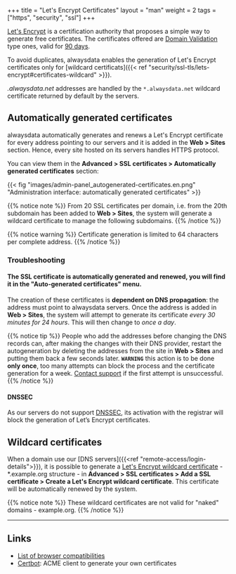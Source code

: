 +++
title = "Let's Encrypt Certificates"
layout = "man"
weight = 2
tags = ["https", "security", "ssl"]
+++

[Let's Encrypt](https://letsencrypt.org) is a certification authority that proposes a simple way to generate free certificates. The certificates offered are [Domain Validation](https://en.wikipedia.org/wiki/Domain-validated_certificate) type ones, valid for [90 days](https://letsencrypt.org/2015/11/09/why-90-days.html).

To avoid duplicates, alwaysdata enables the generation of Let's Encrypt certificates only for [wildcard certificats]({{< ref "security/ssl-tls/lets-encrypt#certificates-wildcard" >}}).

*.alwaysdata.net* addresses are handled by the `*.alwaysdata.net` wildcard certificate returned by default by the servers.

## Automatically generated certificates

alwaysdata automatically generates and renews a Let's Encrypt certificate for every address pointing to our servers and it is added in the **Web > Sites** section. Hence, every site hosted on its servers handles HTTPS protocol.

You can view them in the **Advanced > SSL certificates > Automatically generated certificates** section:

{{< fig "images/admin-panel_autogenerated-certificates.en.png" "Administration interface: automatically generated certificates" >}}

{{% notice note %}}
From 20 SSL certificates per domain, i.e. from the 20th subdomain has been added to **Web > Sites**, the system will generate a wildcard certificate to manage the following subdomains.
{{% /notice %}}

{{% notice warning %}}
Certificate generation is limited to 64 characters per complete address.
{{% /notice %}}

### Troubleshooting

#### The SSL certificate is automatically generated and renewed, you will find it in the "Auto-generated certificates" menu.

The creation of these certificates is **dependent on DNS propagation**: the address must point to alwaysdata servers. Once the address is added in **Web > Sites**, the system will attempt to generate its certificate *every 30 minutes for 24 hours*. This will then change to *once a day*.

{{% notice tip %}}
People who add the addresses before changing the DNS records can, after making the changes with their DNS provider, restart the autogeneration by deleting the addresses from the site in **Web > Sites** and putting them back a few seconds later. **`WARNING`** this action is to be done **only once**, too many attempts can block the process and the certificate generation for a week. [Contact support](https://admin.alwaysdata.com/support/add) if the first attempt is unsuccessful.
{{% /notice %}}

#### DNSSEC

As our servers do not support [DNSSEC](https://en.wikipedia.org/wiki/Domain_Name_System_Security_Extensions), its activation with the registrar will block the generation of Let’s Encrypt certificates.

## Wildcard certificates

When a domain use our [DNS servers]({{<ref "remote-access/login-details">}}), it is possible to generate a [Let's Encrypt wildcard certificate](https://en.wikipedia.org/wiki/Wildcard_certificate) - *.example.org structure - in **Advanced > SSL certificates > Add a SSL certificate > Create a Let's Encrypt  wildcard certificate**. This certificate will be automatically renewed by the system.

{{% notice note %}}
These wildcard certificates are not valid for "naked" domains - example.org.
{{% /notice %}}

---
## Links

- [List of browser compatibilities](https://letsencrypt.org/docs/certificate-compatibility/)
- [Certbot](https://certbot.eff.org/): ACME client to generate your own certificates
